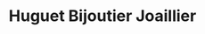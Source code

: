 ---
title: "Huguet Bijoutier Joaillier"
url: /marseille/huguet-bijoutier-joaillier/
shop: bijoux
---